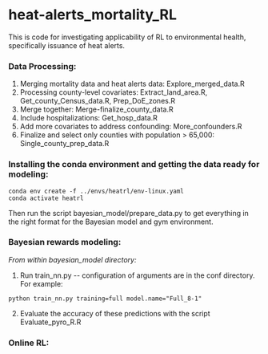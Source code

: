 # heat-alerts_mortality_RL

This is code for investigating applicability of RL to environmental health, specifically issuance of heat alerts.

### Data Processing:
1. Merging mortality data and heat alerts data: Explore_merged_data.R
2. Processing county-level covariates: Extract_land_area.R, Get_county_Census_data.R, Prep_DoE_zones.R
3. Merge together: Merge-finalize_county_data.R
4. Include hospitalizations: Get_hosp_data.R
5. Add more covariates to address confounding: More_confounders.R
6. Finalize and select only counties with population > 65,000: Single_county_prep_data.R

### Installing the conda environment and getting the data ready for modeling:
```
conda env create -f ../envs/heatrl/env-linux.yaml
conda activate heatrl
```
Then run the script bayesian_model/prepare_data.py to get everything in the right format for the Bayesian model and gym environment.

### Bayesian rewards modeling:
*From within bayesian_model directory:*
1. Run train_nn.py -- configuration of arguments are in the conf directory. For example:
```
python train_nn.py training=full model.name="Full_8-1"
```
2. Evaluate the accuracy of these predictions with the script Evaluate_pyro_R.R

### Online RL:

